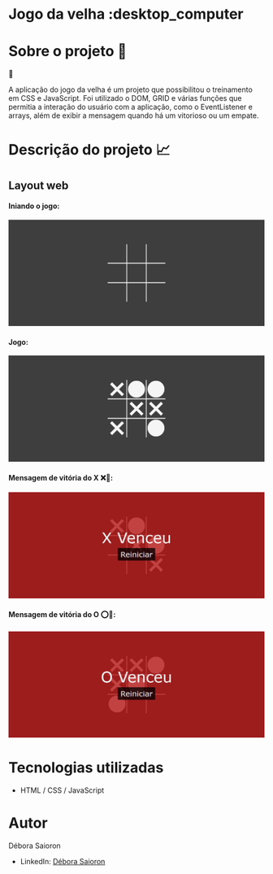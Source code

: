 # Jogo da velha :desktop_computer

# Sobre o projeto :memo:
:pencil:

A aplicação do jogo da velha é um projeto que possibilitou o treinamento em CSS e JavaScript. Foi utilizado o DOM, GRID e várias funções que permitia a interação do usuário com a aplicação, como o EventListener e arrays, além de exibir a mensagem quando há um vitorioso ou um empate.

# Descrição do projeto :chart_with_upwards_trend:

## Layout web
#### Iniando o jogo:

![Web index](https://github.com/saiorond/jogo-da-velha/blob/main/Imagens/screencapture-jogo-da-velha-ruby-vercel-app-2022-08-13-17_07_24.png)

#### Jogo:

![Web required](https://github.com/saiorond/jogo-da-velha/blob/main/Imagens/screencapture-jogo-da-velha-ruby-vercel-app-2022-08-13-17_07_53.png)

#### Mensagem de vitória do X :x::crown::

![Web required](https://github.com/saiorond/jogo-da-velha/blob/main/Imagens/screencapture-jogo-da-velha-ruby-vercel-app-2022-08-13-17_07_35.png)

#### Mensagem de vitória do O :o::crown::

![Web required](https://github.com/saiorond/jogo-da-velha/blob/main/Imagens/screencapture-jogo-da-velha-ruby-vercel-app-2022-08-13-17_08_10.png)

# Tecnologias utilizadas

- HTML / CSS / JavaScript

# Autor

Débora Saioron

- LinkedIn: [Débora Saioron](https://www.linkedin.com/in/deborasaioron/)

